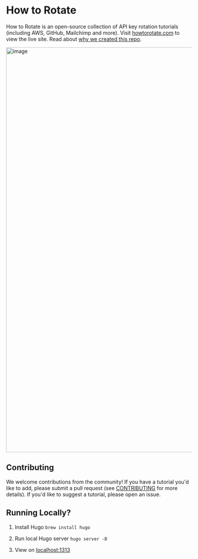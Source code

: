 # How to Rotate

How to Rotate is an open-source collection of API key rotation tutorials (including AWS, GitHub, Mailchimp and more). Visit [howtorotate.com](https://howtorotate.com) to view the live site. Read about [why we created this repo](https://trufflesecurity.com/blog/how-to-rotate-key-rotation-tutorials/).

<img width="1101" alt="image" src="https://github.com/trufflesecurity/how-to-rotate/assets/3084554/aba66456-44d8-468d-a08c-fcbb679da4c6">



## Contributing
We welcome contributions from the community! If you have a tutorial you'd like to add, please submit a pull request (see [CONTRIBUTING](https://github.com/trufflesecurity/how-to-rotate/blob/main/CONTRIBUTING.md) for more details). If you'd like to suggest a tutorial, please open an issue.

## Running Locally?

1. Install Hugo
   `brew install hugo`

2. Run local Hugo server
   `hugo server -D`

3. View on [localhost:1313](http://localhost:1313)
